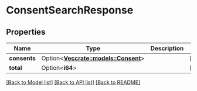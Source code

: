 # ConsentSearchResponse

## Properties

Name | Type | Description | Notes
------------ | ------------- | ------------- | -------------
**consents** | Option<[**Vec<crate::models::Consent>**](Consent.md)> |  | [optional]
**total** | Option<**i64**> |  | [optional]

[[Back to Model list]](../README.md#documentation-for-models) [[Back to API list]](../README.md#documentation-for-api-endpoints) [[Back to README]](../README.md)


